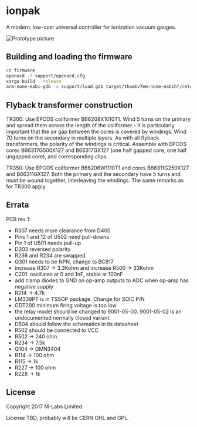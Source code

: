 ionpak
======

A modern, low-cost universal controller for ionization vacuum gauges.

![Prototype picture](https://raw.githubusercontent.com/m-labs/ionpak/master/proto_rev1_small.jpg)

Building and loading the firmware
---------------------------------

```sh
cd firmware
openocd -f support/openocd.cfg
xargo build --release
arm-none-eabi-gdb -x support/load.gdb target/thumbv7em-none-eabihf/release/ionpak-firmware
```

Flyback transformer construction
--------------------------------

TR300: Use EPCOS coilformer B66208X1010T1. Wind 5 turns on the primary and spread them across the length of the coilformer - it is particularly important that the air gap between the cores is covered by windings. Wind 70 turns on the secondary in multiple layers. As with all flyback transformers, the polarity of the windings is critical. Assemble with EPCOS cores B66317G500X127 and B66317GX127 (one half gapped core, one half ungapped core), and corresponding clips.

TR350: Use EPCOS coilformer B66206W1110T1 and cores B66311G250X127 and B66311GX127. Both the primary and the secondary have 5 turns and must be wound together, interleaving the windings. The same remarks as for TR300 apply.

Errata
------

PCB rev 1:

* R307 needs more clearance from D400
* Pins 1 and 12 of U502 need pull-downs
* Pin 1 of U501 needs pull-up
* D203 reversed polarity
* R236 and R234 are swapped
* Q301 needs to be NPN, change to BC817
* increase R307 -> 3.3Kohm and increase R500 -> 33Kohm
* C201: oscillates at 0 and 1nF, stable at 100nF
* add clamp diodes to GND on op-amp outputs to ADC when op-amp has negative supply
* R214 -> 4.7k
* LM339PT is in TSSOP package. Change for SOIC P/N
* GDT200 minimum firing voltage is too low
* the relay model should be changed to 9001-05-00. 9001-05-02 is an undocumented normally closed variant.
* D504 should follow the schematics in its datasheet
* R502 should be connected to VCC
* R502 -> 240 ohm
* R234 -> 7.5k
* Q104 -> DMN3404
* R114 -> 100 ohm
* R115 -> 1k
* R227 -> 100 ohm
* R228 -> 1k

License
-------

Copyright 2017 M-Labs Limited.

License TBD, probably will be CERN OHL and GPL.
